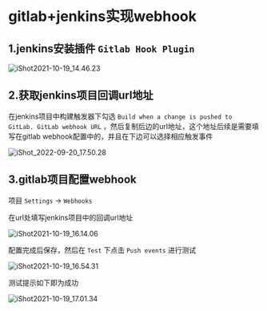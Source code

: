 # gitlab+jenkins实现webhook



## 1.jenkins安装插件 `Gitlab Hook Plugin`



![iShot2021-10-19_14.46.23](https://gitea.pptfz.cn/pptfz/picgo-images/raw/branch/master/img/iShot2021-10-19_14.46.23.png)



## 2.获取jenkins项目回调url地址

在jenkins项目中构建触发器下勾选 `Build when a change is pushed to GitLab. GitLab webhook URL` ，然后复制后边的url地址，这个地址后续是需要填写在gitlab webhook配置中的，并且在下边可以选择相应触发事件

![iShot_2022-09-20_17.50.28](https://gitea.pptfz.cn/pptfz/picgo-images/raw/branch/master/img/iShot_2022-09-20_17.50.28.png)





## 3.gitlab项目配置webhook

项目 `Settings` -> `Webhooks` 

在url处填写jenkins项目中的回调url地址

![iShot2021-10-19_16.14.06](https://gitea.pptfz.cn/pptfz/picgo-images/raw/branch/master/img/iShot2021-10-19_16.14.06.png)





配置完成后保存，然后在 `Test` 下点击 `Push events` 进行测试

![iShot2021-10-19_16.54.31](https://gitea.pptfz.cn/pptfz/picgo-images/raw/branch/master/img/iShot2021-10-19_16.54.31.png)



测试提示如下即为成功

![iShot2021-10-19_17.01.34](https://gitea.pptfz.cn/pptfz/picgo-images/raw/branch/master/img/iShot2021-10-19_17.01.34.png)







